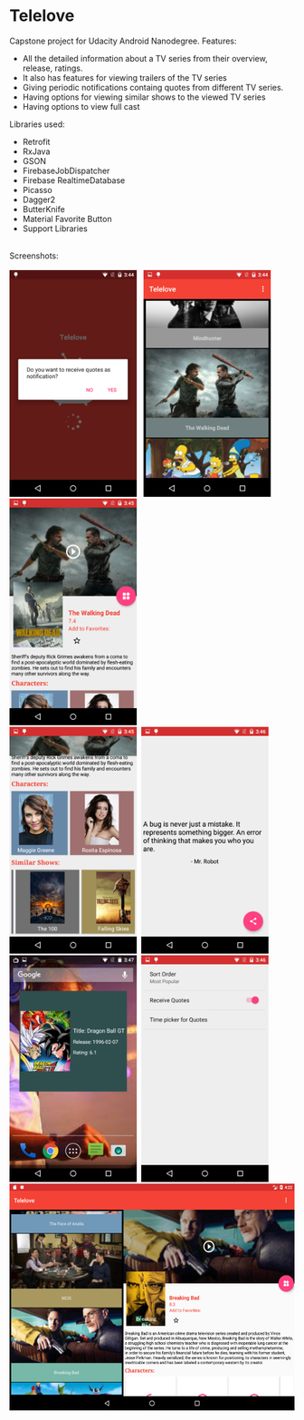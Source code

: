 # Telelove
Capstone project for Udacity Android Nanodegree.
Features:<br> 
<UL>
<LI>All the detailed information about a TV series from their overview, release, ratings. </LI>
<LI>It also has features for viewing trailers of the TV series</LI>
<LI>Giving periodic notifications containg quotes from different TV series.</LI>
<LI>Having options for viewing similar shows to the viewed TV series</LI>
<LI>Having options to view full cast</LI>
</UL>
Libraries used:
<UL>
<LI>Retrofit</LI>
<LI>RxJava</LI>
<LI>GSON</LI>
<LI>FirebaseJobDispatcher</LI>
<LI>Firebase RealtimeDatabase</LI>
<LI>Picasso</LI>
<LI>Dagger2</LI>
<LI>ButterKnife</LI>
<LI>Material Favorite Button</LI>
<LI>Support Libraries</LI>
</UL>
<br>
Screenshots:
<br><br>
<img src="screenshots/Screenshot_2018-01-01-15-44-27.png" height="400px"/>&nbsp; &nbsp;<img src="screenshots/Screenshot_2018-01-01-15-44-45.png" height="400px"/>&nbsp;&nbsp;<img src="screenshots/Screenshot_2018-01-01-15-45-16.png" height="400px"/><br><img src="screenshots/Screenshot_2018-01-01-15-45-19.png" height="400px"/>&nbsp;&nbsp;<img src="screenshots/Screenshot_2018-01-01-15-46-06.png" height="400px"/><br><img src="screenshots/Screenshot_2018-01-01-15-47-39.png" height="400px"/>&nbsp;&nbsp;<img src="screenshots/settings.png" height="400px"/><br><img src="screenshots/Screenshot_1514803943.png" height="400px"/>

